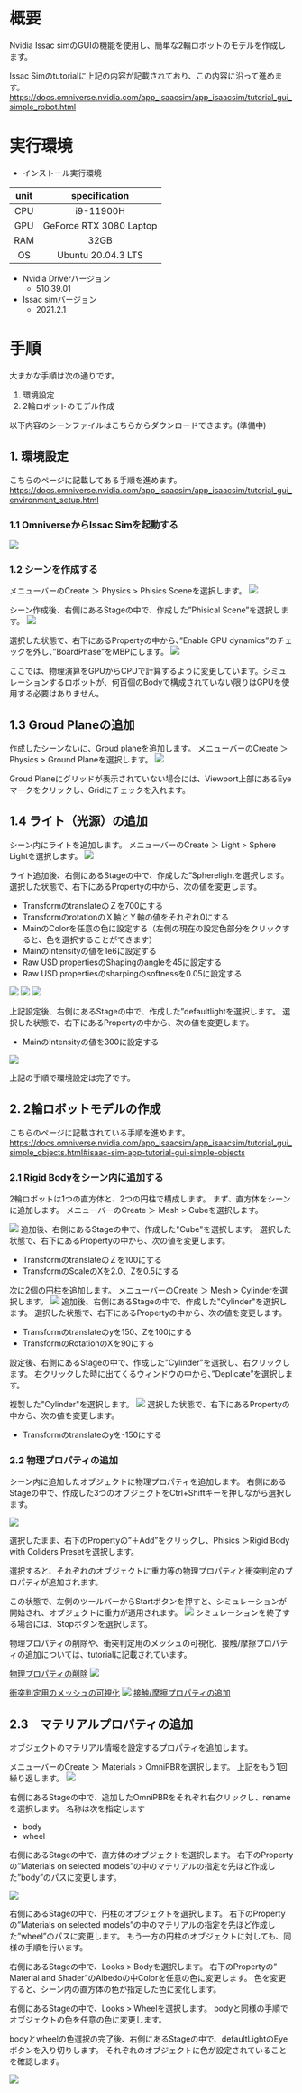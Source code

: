 
# 概要
Nvidia Issac simのGUIの機能を使用し、簡単な2輪ロボットのモデルを作成します。

Issac Simのtutorialに上記の内容が記載されており、この内容に沿って進めます。
https://docs.omniverse.nvidia.com/app_isaacsim/app_isaacsim/tutorial_gui_simple_robot.html

# 実行環境

- インストール実行環境

| unit       |       specification | 
|:-----------------:|:------------------:|
| CPU         | i9-11900H |  
| GPU         | GeForce RTX 3080 Laptop|  
| RAM         | 32GB | 
| OS         | Ubuntu 20.04.3 LTS  |

- Nvidia Driverバージョン
   - 510.39.01
- Issac simバージョン
   - 2021.2.1


# 手順

大まかな手順は次の通りです。

1. 環境設定
2. 2輪ロボットのモデル作成


以下内容のシーンファイルはこちらからダウンロードできます。(準備中)

## 1. 環境設定
こちらのページに記載してある手順を進めます。
https://docs.omniverse.nvidia.com/app_isaacsim/app_isaacsim/tutorial_gui_environment_setup.html


### 1.1 OmniverseからIssac Simを起動する
![](https://storage.googleapis.com/zenn-user-upload/a1927915e055-20220213.png)

### 1.2 シーンを作成する
メニューバーのCreate ＞ Physics > Phisics Sceneを選択します。
![](https://storage.googleapis.com/zenn-user-upload/7e39de2cccd2-20220219.png)

シーン作成後、右側にあるStageの中で、作成した”Phisical Scene”を選択します。
![](https://storage.googleapis.com/zenn-user-upload/c0a0213b9256-20220219.png)

選択した状態で、右下にあるPropertyの中から、”Enable GPU dynamics”のチェックを外し、”BoardPhase”をMBPにします。
![](https://storage.googleapis.com/zenn-user-upload/2ce1ec23aff4-20220219.png)

ここでは、物理演算をGPUからCPUで計算するように変更しています。シミュレーションするロボットが、何百個のBodyで構成されていない限りはGPUを使用する必要はありません。


## 1.3 Groud Planeの追加
作成したシーンないに、Groud planeを追加します。
メニューバーのCreate ＞ Physics > Ground Planeを選択します。
![](https://storage.googleapis.com/zenn-user-upload/deaf7d08255d-20220219.png)

Groud Planeにグリッドが表示されていない場合には、Viewport上部にあるEyeマークをクリックし、Gridにチェックを入れます。


## 1.4 ライト（光源）の追加
シーン内にライトを追加します。
メニューバーのCreate ＞ Light > Sphere Lightを選択します。
![](https://storage.googleapis.com/zenn-user-upload/dde19643f4a8-20220219.png)

ライト追加後、右側にあるStageの中で、作成した”Spherelightを選択します。
選択した状態で、右下にあるPropertyの中から、次の値を変更します。
- TransformのtranslateのＺを700にする
- TransformのrotationのＸ軸とＹ軸の値をそれぞれ0にする
- MainのColorを任意の色に設定する（左側の現在の設定色部分をクリックすると、色を選択することができます）
- MainのIntensityの値を1e6に設定する
- Raw USD propertiesのShapingのangleを45に設定する
- Raw USD propertiesのsharpingのsoftnessを0.05に設定する

![](https://storage.googleapis.com/zenn-user-upload/220fbf9e5bcc-20220219.png)
![](https://storage.googleapis.com/zenn-user-upload/a290b041220c-20220219.png)
![](https://storage.googleapis.com/zenn-user-upload/d5dad43257eb-20220219.png)

上記設定後、右側にあるStageの中で、作成した”defaultlightを選択します。
選択した状態で、右下にあるPropertyの中から、次の値を変更します。

- MainのIntensityの値を300に設定する

![](https://storage.googleapis.com/zenn-user-upload/6dfc9e709d9b-20220219.png)

上記の手順で環境設定は完了です。


## 2. 2輪ロボットモデルの作成
こちらのページに記載されている手順を進めます。
https://docs.omniverse.nvidia.com/app_isaacsim/app_isaacsim/tutorial_gui_simple_objects.html#isaac-sim-app-tutorial-gui-simple-objects


### 2.1 Rigid Bodyをシーン内に追加する
2輪ロボットは1つの直方体と、2つの円柱で構成します。
まず、直方体をシーンに追加します。
メニューバーのCreate ＞ Mesh > Cubeを選択します。

![](https://storage.googleapis.com/zenn-user-upload/2662dfe42ae3-20220219.png)
追加後、右側にあるStageの中で、作成した"Cube"を選択します。
選択した状態で、右下にあるPropertyの中から、次の値を変更します。
- TransformのtranslateのＺを100にする
- TransformのScaleのXを2.0、Zを0.5にする

次に2個の円柱を追加します。
メニューバーのCreate ＞ Mesh > Cylinderを選択します。
![](https://storage.googleapis.com/zenn-user-upload/ce2d86c777fb-20220219.png)
追加後、右側にあるStageの中で、作成した"Cylinder"を選択します。
選択した状態で、右下にあるPropertyの中から、次の値を変更します。
- Transformのtranslateのyを150、Zを100にする
- TransformのRotationのXを90にする

設定後、右側にあるStageの中で、作成した"Cylinder"を選択し、右クリックします。
右クリックした時に出てくるウィンドウの中から、”Deplicate”を選択します。

複製した"Cylinder"を選択します。
![](https://storage.googleapis.com/zenn-user-upload/e32058ecd2f8-20220219.png)
選択した状態で、右下にあるPropertyの中から、次の値を変更します。
- Transformのtranslateのyを-150にする


### 2.2 物理プロパティの追加
シーン内に追加したオブジェクトに物理プロパティを追加します。
右側にあるStageの中で、作成した3つのオブジェクトをCtrl+Shiftキーを押しながら選択します。

![](https://storage.googleapis.com/zenn-user-upload/c0164c8919d7-20220219.png)

選択したまま、右下のPropertyの”＋Add”をクリックし、Phisics ＞Rigid Body with Coliders Presetを選択します。

選択すると、それぞれのオブジェクトに重力等の物理プロパティと衝突判定のプロパティが追加されます。

この状態で、左側のツールバーからStartボタンを押すと、シミュレーションが開始され、オブジェクトに重力が適用されます。
![](https://storage.googleapis.com/zenn-user-upload/e3de64778056-20220219.png)
シミュレーションを終了する場合には、Stopボタンを選択します。

物理プロパティの削除や、衝突判定用のメッシュの可視化、接触/摩擦プロパティの追加については、tutorialに記載されています。

[物理プロパティの削除](https://docs.omniverse.nvidia.com/app_isaacsim/app_isaacsim/tutorial_gui_simple_objects.html#adding-physics-properties)
![](https://storage.googleapis.com/zenn-user-upload/556c2177adc1-20220219.png)

[衝突判定用のメッシュの可視化](https://docs.omniverse.nvidia.com/app_isaacsim/app_isaacsim/tutorial_gui_simple_objects.html#examine-collision-meshes)
![](https://storage.googleapis.com/zenn-user-upload/b63248d03145-20220219.png)
[接触/摩擦プロパティの追加](https://docs.omniverse.nvidia.com/app_isaacsim/app_isaacsim/tutorial_gui_simple_objects.html#adding-contact-and-friction-parameters)

## 2.3　マテリアルプロパティの追加
オブジェクトのマテリアル情報を設定するプロパティを追加します。

メニューバーのCreate ＞ Materials > OmniPBRを選択します。
上記をもう1回繰り返します。
![](https://storage.googleapis.com/zenn-user-upload/94bc6f19a2e3-20220219.png)

右側にあるStageの中で、追加したOmniPBRをそれぞれ右クリックし、renameを選択します。
名称は次を指定します
- body
- wheel

右側にあるStageの中で、直方体のオブジェクトを選択します。
右下のPropertyの”Materials on selected models”の中のマテリアルの指定を先ほど作成した”body”のパスに変更します。

![](https://storage.googleapis.com/zenn-user-upload/33f0886c3a5f-20220219.png)

右側にあるStageの中で、円柱のオブジェクトを選択します。
右下のPropertyの”Materials on selected models”の中のマテリアルの指定を先ほど作成した”wheel”のパスに変更します。
もう一方の円柱のオブジェクトに対しても、同様の手順を行います。

右側にあるStageの中で、Looks > Bodyを選択します。
右下のPropertyの” Material and Shader”のAlbedoの中Colorを任意の色に変更します。
色を変更すると、シーン内の直方体の色が指定した色に変化します。

右側にあるStageの中で、Looks > Wheelを選択します。
bodyと同様の手順でオブジェクトの色を任意の色に変更します。

bodyとwheelの色選択の完了後、右側にあるStageの中で、defaultLightのEyeボタンを入り切りします。
それぞれのオブジェクトに色が設定されていることを確認します。

![](https://storage.googleapis.com/zenn-user-upload/11764ff804cd-20220219.png)